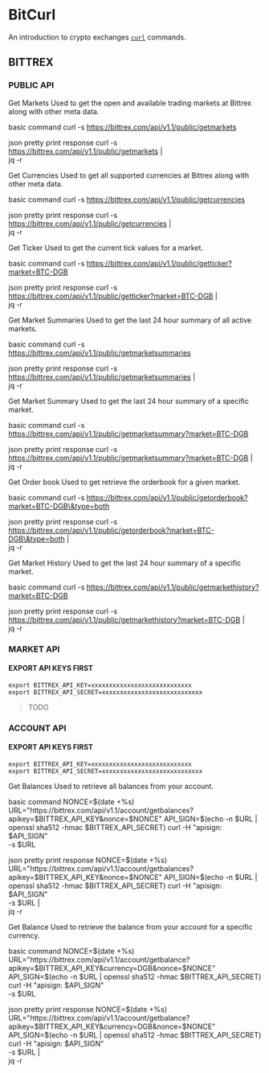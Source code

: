 # BitCurl #

An introduction to crypto exchanges [`curl`](http://curl.haxx.se/) commands.

## BITTREX ##


### PUBLIC API ###

Get Markets
Used to get the open and available trading markets at Bittrex along with other meta data.

basic command
    curl -s https://bittrex.com/api/v1.1/public/getmarkets

json pretty print response
    curl -s https://bittrex.com/api/v1.1/public/getmarkets | \
    jq -r

Get Currencies
Used to get all supported currencies at Bittrex along with other meta data.

basic command
    curl -s https://bittrex.com/api/v1.1/public/getcurrencies

json pretty print response
    curl -s https://bittrex.com/api/v1.1/public/getcurrencies | \
    jq -r

Get Ticker
Used to get the current tick values for a market.

basic command
    curl -s https://bittrex.com/api/v1.1/public/getticker?market=BTC-DGB

json pretty print response
    curl -s https://bittrex.com/api/v1.1/public/getticker?market=BTC-DGB | \
    jq -r

Get Market Summaries
Used to get the last 24 hour summary of all active markets.

basic command
    curl -s https://bittrex.com/api/v1.1/public/getmarketsummaries

json pretty print response
    curl -s https://bittrex.com/api/v1.1/public/getmarketsummaries | \
    jq -r

Get Market Summary
Used to get the last 24 hour summary of a specific market.

basic command
    curl -s https://bittrex.com/api/v1.1/public/getmarketsummary?market=BTC-DGB

json pretty print response
    curl -s https://bittrex.com/api/v1.1/public/getmarketsummary?market=BTC-DGB | \
    jq -r

Get Order book
Used to get retrieve the orderbook for a given market.

basic command
    curl -s https://bittrex.com/api/v1.1/public/getorderbook?market=BTC-DGB\&type=both

json pretty print response
    curl -s https://bittrex.com/api/v1.1/public/getorderbook?market=BTC-DGB\&type=both | \
    jq -r

Get Market History
Used to get the last 24 hour summary of a specific market.

basic command
    curl -s https://bittrex.com/api/v1.1/public/getmarkethistory?market=BTC-DGB

json pretty print response
    curl -s https://bittrex.com/api/v1.1/public/getmarkethistory?market=BTC-DGB | \
    jq -r


### MARKET API ###

#### EXPORT API KEYS FIRST ####


 ```
export BITTREX_API_KEY=xxxxxxxxxxxxxxxxxxxxxxxxxxxx
export BITTREX_API_SECRET=xxxxxxxxxxxxxxxxxxxxxxxxxxxx
 ```


>TODO

### ACCOUNT API ###

#### EXPORT API KEYS FIRST ####
 

 ```
export BITTREX_API_KEY=xxxxxxxxxxxxxxxxxxxxxxxxxxxx
export BITTREX_API_SECRET=xxxxxxxxxxxxxxxxxxxxxxxxxxxx
 ```


Get Balances
Used to retrieve all balances from your account.

basic command
    NONCE=$(date +%s)
    URL="https://bittrex.com/api/v1.1/account/getbalances?apikey=$BITTREX_API_KEY&nonce=$NONCE"
    API_SIGN=$(echo -n $URL | openssl sha512 -hmac $BITTREX_API_SECRET)
    curl -H "apisign: $API_SIGN" \
    -s $URL

json pretty print response
    NONCE=$(date +%s)
    URL="https://bittrex.com/api/v1.1/account/getbalances?apikey=$BITTREX_API_KEY&nonce=$NONCE"
    API_SIGN=$(echo -n $URL | openssl sha512 -hmac $BITTREX_API_SECRET)
    curl -H "apisign: $API_SIGN" \
    -s $URL | \
    jq -r

Get Balance
Used to retrieve the balance from your account for a specific currency.

basic command
    NONCE=$(date +%s)
    URL="https://bittrex.com/api/v1.1/account/getbalance?apikey=$BITTREX_API_KEY&currency=DGB&nonce=$NONCE"
    API_SIGN=$(echo -n $URL | openssl sha512 -hmac $BITTREX_API_SECRET)
    curl -H "apisign: $API_SIGN" \
    -s $URL

json pretty print response
    NONCE=$(date +%s)
    URL="https://bittrex.com/api/v1.1/account/getbalance?apikey=$BITTREX_API_KEY&currency=DGB&nonce=$NONCE"
    API_SIGN=$(echo -n $URL | openssl sha512 -hmac $BITTREX_API_SECRET)
    curl -H "apisign: $API_SIGN" \
    -s $URL | \
    jq -r